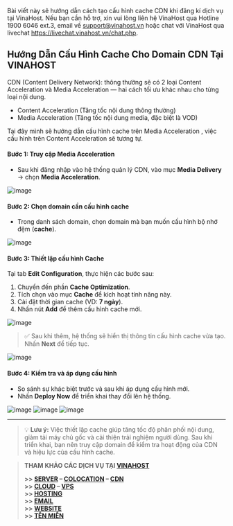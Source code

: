 Bài viết này sẽ hướng dẫn cách tạo cấu hình cache CDN khi đăng kí dịch vụ tại VinaHost. Nếu bạn cần hỗ trợ, xin vui lòng liên hệ VinaHost qua Hotline 1900 6046 ext.3, email về support@vinahost.vn hoặc chat với VinaHost qua livechat https://livechat.vinahost.vn/chat.php.


## Hướng Dẫn Cấu Hình Cache Cho Domain CDN Tại VINAHOST
CDN (Content Delivery Network): thông thường sẽ có 2 loại Content Acceleration và Media Acceleration — hai cách tối ưu khác nhau cho từng loại nội dung.  
- Content Acceleration (Tăng tốc nội dung thông thường)  
- Media Acceleration (Tăng tốc nội dung media, đặc biệt là VOD)  
  
Tại đây mình sẽ hướng dẫn cấu hình cache trên Media Acceleration , việc cấu hình trên Content Acceleration sẽ tương tự.  
#### Bước 1: Truy cập Media Acceleration
- Sau khi đăng nhập vào hệ thống quản lý CDN, vào mục **Media Delivery** → chọn **Media Acceleration**.

![image](https://github.com/user-attachments/assets/3f62e90f-0c64-4324-8427-e3f60f7ecdf1)

#### Bước 2: Chọn domain cần cấu hình cache
- Trong danh sách domain, chọn domain mà bạn muốn cấu hình bộ nhớ đệm (**cache**).  
  
![image](https://github.com/user-attachments/assets/4abe3210-ef95-418b-9761-1b0581058c3b)


#### Bước 3: Thiết lập cấu hình Cache
Tại tab **Edit Configuration**, thực hiện các bước sau:

1. Chuyển đến phần **Cache Optimization**.
2. Tích chọn vào mục **Cache** để kích hoạt tính năng này.
3. Cài đặt thời gian cache (VD: **7 ngày**).
4. Nhấn nút **Add** để thêm cấu hình cache mới.
   
![image](https://github.com/user-attachments/assets/9f9d2bd0-4019-400d-b972-18b8cc982a32)

> ✅ Sau khi thêm, hệ thống sẽ hiển thị thông tin cấu hình cache vừa tạo. Nhấn **Next** để tiếp tục.  

![image](https://github.com/user-attachments/assets/53538f0e-5830-4555-8643-124ee49aafc0)

#### Bước 4: Kiểm tra và áp dụng cấu hình

- So sánh sự khác biệt trước và sau khi áp dụng cấu hình mới.
- Nhấn **Deploy Now** để triển khai thay đổi lên hệ thống.

![image](https://github.com/user-attachments/assets/d3e95c9d-95a9-4a97-887d-b01bdc75d2c3)
![image](https://github.com/user-attachments/assets/4c9ce978-e8f4-4106-b09f-047f90740a4f)
![image](https://github.com/user-attachments/assets/1e10745e-b40a-43ab-bfee-0b96c8400cfe)


---

> 💡 **Lưu ý:** Việc thiết lập cache giúp tăng tốc độ phân phối nội dung, giảm tải máy chủ gốc và cải thiện trải nghiệm người dùng. Sau khi triển khai, bạn nên truy cập domain để kiểm tra hoạt động của CDN và hiệu lực của cấu hình cache.



> **THAM KHẢO CÁC DỊCH VỤ TẠI [VINAHOST](https://vinahost.vn/)**
>
> **\>> [SERVER](https://vinahost.vn/thue-may-chu-rieng/) – [COLOCATION](https://vinahost.vn/colocation.html) – [CDN](https://vinahost.vn/dich-vu-cdn-chuyen-nghiep)**<br>
> **\>> [CLOUD](https://vinahost.vn/cloud-server-gia-re/) – [VPS](https://vinahost.vn/vps-ssd-chuyen-nghiep/)**<br>
> **\>> [HOSTING](https://vinahost.vn/wordpress-hosting)**<br>
> **\>> [EMAIL](https://vinahost.vn/email-hosting)**<br>
> **\>> [WEBSITE](http://vinawebsite.vn/)**<br>
> **\>> [TÊN MIỀN](https://vinahost.vn/ten-mien-gia-re/)**
